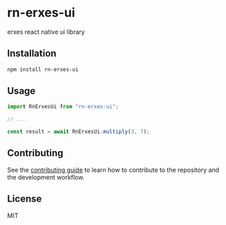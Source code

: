 # rn-erxes-ui

erxes react native ui library

## Installation

```sh
npm install rn-erxes-ui
```

## Usage

```js
import RnErxesUi from "rn-erxes-ui";

// ...

const result = await RnErxesUi.multiply(3, 7);
```

## Contributing

See the [contributing guide](CONTRIBUTING.md) to learn how to contribute to the repository and the development workflow.

## License

MIT
